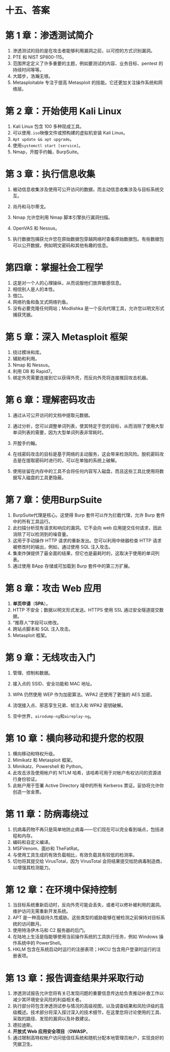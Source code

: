 # 十五、答案

# 第 1 章：渗透测试简介

1.  渗透测试的目的是在攻击者能够利用漏洞之前，以可控的方式识别漏洞。
2.  PTE 和 NIST SP800-115。
3.  范围界定定义了许多重要的主题，例如要测试的内容、业务目标、pentest 的持续时间等等。
4.  大踏步，浩瀚无垠。
5.  Metasploitable 专注于提高 Metasploit 的技能。它还更加关注操作系统和网络层。

# 第 2 章：开始使用 Kali Linux

1.  Kali Linux 包含 100 多种现成工具。
2.  可以使用`.iso`映像文件或预构建的虚拟机安装 Kali Linux。
3.  `Apt update && apt upgrade`。
4.  使用`systemctl start [service]`。
5.  Nmap，开膛手约翰，BurpSuite。

# 第 3 章：执行信息收集

1.  被动信息收集涉及使用可公开访问的数据，而主动信息收集涉及与目标系统交互。
2.  肖丹和马尔蒂戈。

3.  Nmap 允许您利用 Nmap 脚本引擎执行漏洞扫描。
4.  OpenVAS 和 Nessus。
5.  执行数据包捕获允许您在原始数据包穿越网络时查看原始数据包。有些数据包可以公开数据，例如明文密码和其他有趣的信息。

# 第四章：掌握社会工程学

1.  这是对一个人的心理操纵，从而说服他们放弃敏感信息。
2.  相信别人是人的本性。
3.  借口。
4.  网络钓鱼和鱼叉式网络钓鱼。
5.  没有必要克隆任何网站；Modlishka 是一个反向代理工具，允许您以明文形式捕获凭据。

# 第 5 章：深入 Metasploit 框架

1.  绕过模块和库。
2.  辅助和利用。
3.  Nmap 和 Nessus。
4.  利用 DB 和 Rapid7。
5.  绑定外壳需要连接到它以获得外壳，而反向外壳将连接推回攻击机器。

# 第 6 章：理解密码攻击

1.  通过从可公开访问的文档中提取元数据。
2.  通过分析，您可以调整单词列表，使其特定于您的目标，从而消除了使用大型单词列表的需要，因为大型单词列表非常耗时。
3.  开膛手约翰。

4.  在线密码攻击的目标是基于网络的主动服务，这会带来检测风险。脱机密码攻击是在提取密码时进行的，可以在单独的系统上破解。

5.  使用驻留在内存中的工具不会将任何内容写入磁盘，而且这些工具比使用将数据写入磁盘的工具更隐蔽。

# 第 7 章：使用BurpSuite

1.  BurpSuite代理是核心。这使得 Burp 套件可以作为拦截代理，允许 Burp 套件中的所有工具运行。
2.  此扫描分析现有请求和响应的漏洞。它不会向 web 应用提交任何请求，因此消除了可以检测到的噪音量。
3.  这用于手动操作 HTTP 请求的重新发出。您可以利用中继器检查 HTTP 请求被修改时的输出，例如，通过使用 SQL 注入攻击。
4.  集束炸弹提供了最全面的结果，但它也是最耗时的，这取决于使用的单词列表。
5.  通过使用 BApp 存储或可加载到 Burp 套件中的第三方扩展。

# 第 8 章：攻击 Web 应用

1.  **单页申请**（**SPA**）。
2.  HTTP 不安全；数据以明文形式发送。HTTPS 使用 SSL 通过安全隧道提交数据。
3.  “推荐人”字段可以修改。
4.  跨站点脚本和 SQL 注入攻击。
5.  Metasploit 框架。

# 第 9 章：无线攻击入门

1.  管理、控制和数据。
2.  接入点的 SSID、安全功能和 MAC 地址。
3.  WPA 仍然使用 WEP 作为加密算法。WPA2 还使用了更强的 AES 加密。

4.  流氓接入点、邪恶孪生兄弟、帧注入和 WPA2 密钥破解。
5.  空中世界，`airodump-ng`和`aireplay-ng`。

# 第 10 章：横向移动和提升您的权限

1.  横向移动和特权升级。
2.  Mimikatz 和 Metasploit 框架。
3.  Mimikatz、Powershell 和 Python。
4.  此攻击涉及使用帐户的 NTLM 哈希，该哈希可用于对帐户有权访问的资源进行身份验证。
5.  此帐户用于签署 Active Directory 域中的所有 Kerberos 票证。妥协将允许你创造一张金票。

# 第 11 章：防病毒绕过

1.  抗病毒药物不再只是简单地防止病毒——它们现在可以完全看到端点，包括进程和内存。
2.  编码和自定义编译。
3.  MSFVenom、面纱和 TheFatRat。
4.  与使用工具生成的有效负载相比，有效负载具有较低的检测率。
5.  切勿将其提交给 VirusTotal，因为 VirusTotal 会将结果提交给防病毒制造商，以增强其检测能力。

# 第 12 章：在环境中保持控制

1.  当目标系统重新启动时，反向外壳可能会丢失，或者可以修补被利用的漏洞。维护访问无需重新开发系统。
2.  APT 是一种高级持久性威胁。这些类型的威胁能够在被检测之前保持对目标系统的访问数月。
3.  使用特洛伊木马和 C2 服务器的后门。
4.  在陆地上生活是指能够使用当前操作系统的工具执行任务，例如 Windows 操作系统中的 PowerShell。
5.  HKLM 包含在系统启动时运行的注册表项；HKCU 包含用户登录时运行的注册表项。

# 第 13 章：报告调查结果并采取行动

1.  渗透测试报告允许您将有关已发现问题的重要信息传达给负责推动补救工作以减少其环境安全风险的利益相关者。
2.  执行部分将包含渗透测试参与情况的高级视图，以及调查结果和风险评级的高级概述。技术部分将深入探讨深入的技术细节，在这里您将讨论使用的工具、采取的路径、发现的漏洞以及补救建议。
3.  德拉迪斯。
4.  **开放式 Web 应用安全项目**（**OWASP**。
5.  通过限制高特权帐户访问低信任系统和随机分配本地管理员帐户，实现良好的凭据卫生。